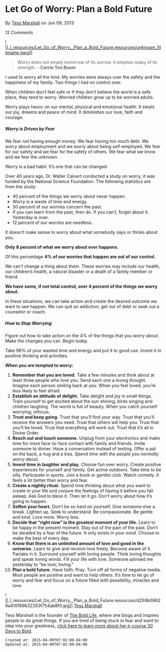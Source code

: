 
# Let Go of Worry: Plan a Bold Future

By [Tess Marshall](http://www.thebridgemaker.com/author/tess-marshall/) on Jun 09, 2013

12 Comments

[![[./_resources/Let_Go_of_Worry__Plan_a_Bold_Future.resources/unknown_filename.jpeg]]](http://www.thebridgemaker.com/wp-content/uploads/2013/06/Let-Go-of-Worry_Plan-a-Bold-Future.jpg)

> Worry does not empty tomorrow of its sorrow. It empties today of its strength. – **Corrie Ten Boom**

I used to worry all the time. My worries were always over the safety and the happiness of my family. Two things I had no control over.

When children don’t feel safe or if they don’t believe the world is a safe place, they tend to worry. Worried children grow up to be worried adults.

Worry plays havoc on our mental, physical and emotional health. It steals our joy, dreams and peace of mind. It diminishes our love, faith and courage.

##### Worry is Driven by Fear

We fear not having enough money. We fear having too much debt. We worry about employment and we worry about being self-employed. We fear for our safety and we fear for the safety of others. We fear what we know and we fear the unknown.

Worry is a bad habit. It’s one that can be changed.

Over 40 years ago, Dr. Walter Calvert conducted a study on worry; it was funded by the National Science Foundation. The following statistics are from the study:

*   40 percent of the things we worry about never happen.
*   Worry is a waste of time and energy.
*   30 percent of our worries concern the past.
*   If you can learn from the past, then do. If you can’t, forget about it. Yesterday is over.
*   12 percent of our worries are needless.

It doesn’t make sense to worry about what somebody says or thinks about you.

**Only 8 percent of what we worry about ever happens.**

Of this percentage **4% of our worries that happen are out of our control.**

We can’t change a thing about them. These worries may include our health, our children’s health, a natural disaster or a death of a family member or friend.

**We have some, if not total control, over 4 percent of the things we worry about.**

In these situations, we can take action and create the desired outcome we want to see happen. We can quit an addiction, get out of debt or seek out a counselor or coach.

##### How to Stop Worrying

Figure out how to take action on the 4% of the things that you worry about. Make the changes you can. Begin today.

Take 96% of your wasted time and energy and put it to good use. Invest it in positive thinking and activities.

**When you are tempted to worry:**

1.  **Remember that you are loved.**
    Take a few minutes and think about at least three people who love you. Send each one a loving thought. Imagine each person smiling back at you. When you feel loved, you’re less likely to feel afraid.
2.  **Establish an attitude of delight.**
    Take delight and joy in small things. Train yourself to get excited about the sun shining, birds singing and children laughing. The world is full of beauty. When you catch yourself worrying; refocus.
3.  **Trust and keep going.**
    Trust that you’ll find your way. Trust that you’ll receive the answers you need. Trust that others will help you. Trust that you’ll be loved. Trust that everything will work out. Trust that it’s all in Divine Order.
4.  **Reach out and touch someone.**
    Unplug from your electronics and make time for more face-to-face contact with family and friends. Invite someone to dinner. Have a conversation instead of texting. Offer a pat on the back, a hug and a kiss. _Spend time with the people you normally worry about._
5.  **Invest time in laughter and play.**
    Choose fun over worry. Create positive experiences for yourself and family. Get active outdoors. Take time to be silly. Participate in sports. Join a book or garden club. Watch comedy. It feels a lot better than worry and fear.
6.  **Create a nightly ritual.**
    Spend time thinking about what you want to create in your life and conjure the feelings of having it before you fall asleep. Ask God to bless it. Then let it go. Don’t worry about how it’s going to happen.
7.  **Soften your heart.**
    Don’t be so hard on yourself. Give someone else a break. Lighten up. Seek to understand. Be compassionate. Be gentle and kind. Love more. Worry less.
8.  **Decide that “right now” is the greatest moment of your life.**
    Learn to be happy in the present moment. Stay out of the pain of the past. Don’t be derailed by a fear of the future. It only exists in your mind. Choose to make the best of every day.
9.  **Know that there is an unlimited amount of love and good in the universe.**
    Learn to give and receive love freely. Become aware of it. Partake in it. Surround yourself with loving people. Think loving thoughts and speak loving words. Fill your life with love. Someone advised me yesterday to “be love; loving.”
10.  **Plan a bold future.**
    Have faith. Pray. Turn off all forms of negative media. Most people are positive and want to help others. It’s time to let go of worry and fear and focus on a future filled with possibility, miracles and love.

![[./_resources/Let_Go_of_Worry__Plan_a_Bold_Future.resources/d259b09629a410f89632263f754ab8f0.jpg]] [Tess Marshall](http://www.thebridgemaker.com/author/tess-marshall/)

Tess Marshall is the founder of [The Bold Life](http://www.theboldlife.com/), where she blogs and inspires people to do great things. If you are tired of being stuck in fear and want to step into your greatness, [click here to learn more about her e-course 30 Days to Bold](http://theboldlife.com/30-days-of-bold-3-2/).

    Created at: 2015-04-09T07:02:00-04:00
    Updated at: 2015-04-09T07:02:00-04:00

